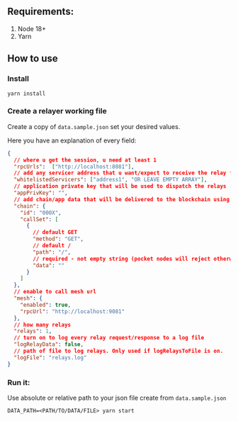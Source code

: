 ## Requirements:
1. Node 18+
2. Yarn

## How to use

### Install

```shell
yarn install
```

### Create a relayer working file

Create a copy of `data.sample.json` set your desired values.

Here you have an explanation of every field:

```json
{
  // where u get the session, u need at least 1
  "rpcUrls":  ["http://localhost:8081"],
  // add any servicer address that u want/expect to receive the relay for the app
  "whitelistedServicers": ["address1", "OR LEAVE EMPTY ARRAY"],
  // application private key that will be used to dispatch the relays
  "appPrivKey": "",
  // add chain/app data that will be delivered to the blockchain using relays format
  "chain": {
    "id": "000X",
    "callSet": [
      {
        // default GET
        "method": "GET",
        // default /
        "path": "/",
        // required - not empty string (pocket nodes will reject otherwise)
        "data": ""
      }
    ]
  },
  // enable to call mesh url
  "mesh": {
    "enabled": true,
    "rpcUrl": "http://localhost:9081"
  },
  // how many relays
  "relays": 1,
  // turn on to log every relay request/response to a log file
  "logRelayData": false,
  // path of file to log relays. Only used if logRelaysToFile is on.
  "logFile": "relays.log"
}

```


### Run it:

Use absolute or relative path to your json file create from `data.sample.json`
```shell
DATA_PATH=<PATH/TO/DATA/FILE> yarn start
```
